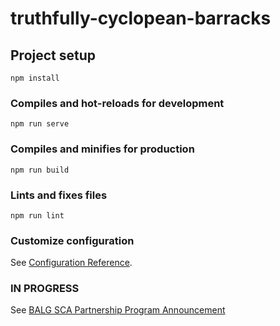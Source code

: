 # truthfully-cyclopean-barracks

## Project setup
```
npm install
```

### Compiles and hot-reloads for development
```
npm run serve
```

### Compiles and minifies for production
```
npm run build
```

### Lints and fixes files
```
npm run lint
```

### Customize configuration
See [Configuration Reference](https://cli.vuejs.org/config/).

### IN PROGRESS
See [BALG SCA Partnership Program Announcement](PLANNING_BALG-SCA_Announcement.md)
